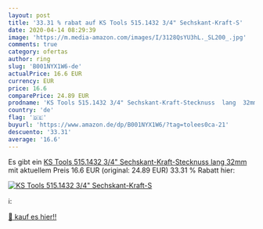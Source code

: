 ```yaml
---
layout: post
title: '33.31 % rabat auf KS Tools 515.1432 3/4" Sechskant-Kraft-S'
date: 2020-04-14 08:29:39
image: 'https://m.media-amazon.com/images/I/3128QsYU3hL._SL200_.jpg'
comments: true
category: ofertas
author: ring
slug: 'B001NYX1W6-de'
actualPrice: 16.6 EUR
currency: EUR
price: 16.6
comparePrice: 24.89 EUR
prodname: 'KS Tools 515.1432 3/4" Sechskant-Kraft-Stecknuss  lang  32mm'
country: 'de'
flag: '🇩🇪'
buyurl: 'https://www.amazon.de/dp/B001NYX1W6/?tag=tolees0ca-21'
descuento: '33.31'
average: '16.6'
---
```


Es gibt ein [KS Tools 515.1432 3/4" Sechskant-Kraft-Stecknuss  lang  32mm](https://www.amazon.de/dp/B001NYX1W6/?tag=tolees0ca-21) mit aktuellem Preis 16.6 EUR (original: 24.89 EUR) 33.31 % Rabatt hier:

[![KS Tools 515.1432 3/4" Sechskant-Kraft-S](https://m.media-amazon.com/images/I/3128QsYU3hL._SL200_.jpg)](https://www.amazon.de/dp/B001NYX1W6/?tag=tolees0ca-21)

ℹ️:


[🛒 kauf es hier!!](https://www.amazon.de/dp/B001NYX1W6/?tag=tolees0ca-21)
